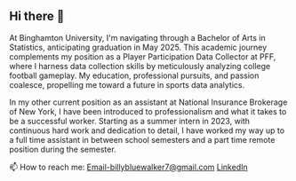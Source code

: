 ## Hi there 👋

At Binghamton University, I'm navigating through a Bachelor of Arts in Statistics, anticipating graduation in May 2025. This academic journey complements my position as a Player Participation Data Collector at PFF, where I harness data collection skills by meticulously analyzing college football gameplay. My education, professional pursuits, and passion coalesce, propelling me toward a future in sports data analytics.

In my other current position as an assistant at National Insurance Brokerage of New York, I have been introduced to professionalism and what it takes to be a successful worker. Starting as a summer intern in 2023, with continuous hard work and dedication to detail, I have worked my way up to a full time assistant in between school semesters and a part time remote position during the semester.


📫 How to reach me: Email-billybluewalker7@gmail.com [LinkedIn](https://www.linkedin.com/in/william-walker25/)
